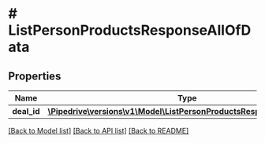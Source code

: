 # # ListPersonProductsResponseAllOfData

## Properties

Name | Type | Description | Notes
------------ | ------------- | ------------- | -------------
**deal_id** | [**\Pipedrive\versions\v1\Model\ListPersonProductsResponseAllOfDEALID**](ListPersonProductsResponseAllOfDEALID.md) |  | [optional]

[[Back to Model list]](../../README.md#models) [[Back to API list]](../../README.md#endpoints) [[Back to README]](../../README.md)
